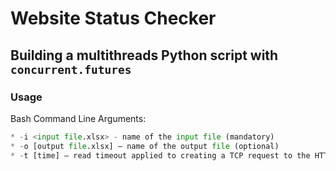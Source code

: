 # Website Status Checker

## Building a multithreads Python script with `concurrent.futures`

### Usage

Bash Command Line Arguments:
```python
* -i <input file.xlsx> - name of the input file (mandatory)
* -o [output file.xlsx] – name of the output file (optional)
* -t [time] – read timeout applied to creating a TCP request to the HTTP server [optional]
```

